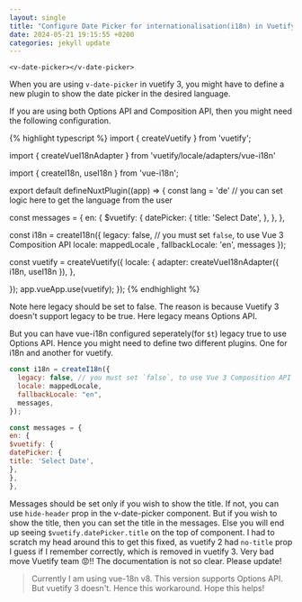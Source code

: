 ```yaml
---
layout: single
title: "Configure Date Picker for internationalisation(i18n) in Vuetify 3 & Nuxt 3"
date: 2024-05-21 19:15:55 +0200
categories: jekyll update
---
```


`<v-date-picker></v-date-picker>`

When you are using `v-date-picker` in vuetify 3, you might have to define a new plugin to show the date picker in the desired language.

If you are using both Options API and Composition API, then you might need the following configuration.

{% highlight typescript %}
import { createVuetify } from 'vuetify';

import { createVueI18nAdapter } from 'vuetify/locale/adapters/vue-i18n'

import { createI18n, useI18n } from 'vue-i18n';

export default defineNuxtPlugin((app) => {
const lang = 'de' // you can set logic here to get the language from the user

const messages = {
en: {
$vuetify: {
datePicker: {
title: 'Select Date',
},
},
},

const i18n = createI18n({
legacy: false, // you must set `false`, to use Vue 3 Composition API
locale: mappedLocale ,
fallbackLocale: 'en',
messages
});

const vuetify = createVuetify({
locale: {
adapter: createVueI18nAdapter({ i18n, useI18n }),
},

});
app.vueApp.use(vuetify);
});
{% endhighlight %}

Note here legacy should be set to false. The reason is because Vuetify 3 doesn't support legacy to be true. Here legacy means Options API.

But you can have vue-i18n configured seperately(for `$t`) legacy true to use Options API. Hence you might need to define two different plugins. One for i18n and another for vuetify.

```javascript
const i18n = createI18n({
  legacy: false, // you must set `false`, to use Vue 3 Composition API
  locale: mappedLocale,
  fallbackLocale: "en",
  messages,
});
```

```javascript
const messages = {
en: {
$vuetify: {
datePicker: {
title: 'Select Date',
},
},
},
```

Messages should be set only if you wish to show the title. If not, you can use `hide-header` prop in the v-date-picker component. But if you wish to show the title, then you can set the title in the messages. Else you will end up seeing `$vuetify.datePicker.title` on the top of component. I had to scratch my head around this to get this fixed, as vuetify 2 had `no-title` prop I guess if I remember correctly, which is removed in vuetify 3. Very bad move Vuetify team 😡!! The documentation is not so clear. Please update!

> Currently I am using vue-18n v8. This version supports Options API. But
> vuetify 3 doesn't. Hence this workaround. Hope this helps!
